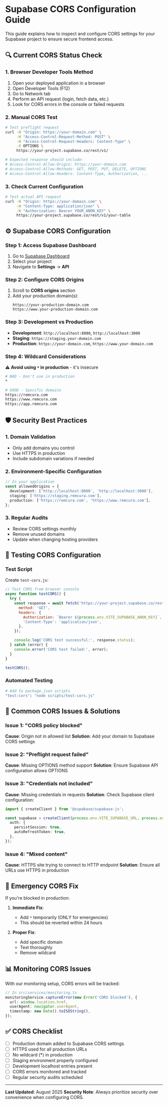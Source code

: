 # Supabase CORS Configuration Guide

This guide explains how to inspect and configure CORS settings for your Supabase project to ensure
secure frontend access.

## 🔍 **Current CORS Status Check**

### 1. Browser Developer Tools Method

1. Open your deployed application in a browser
2. Open Developer Tools (F12)
3. Go to Network tab
4. Perform an API request (login, fetch data, etc.)
5. Look for CORS errors in the console or failed requests

### 2. Manual CORS Test

```bash
# Test preflight request
curl -H "Origin: https://your-domain.com" \
     -H "Access-Control-Request-Method: POST" \
     -H "Access-Control-Request-Headers: Content-Type" \
     -X OPTIONS \
     https://your-project.supabase.co/rest/v1/

# Expected response should include:
# Access-Control-Allow-Origin: https://your-domain.com
# Access-Control-Allow-Methods: GET, POST, PUT, DELETE, OPTIONS
# Access-Control-Allow-Headers: Content-Type, Authorization, ...
```

### 3. Check Current Configuration

```bash
# Test actual API request
curl -H "Origin: https://your-domain.com" \
     -H "Content-Type: application/json" \
     -H "Authorization: Bearer YOUR_ANON_KEY" \
     https://your-project.supabase.co/rest/v1/your-table
```

## ⚙️ **Supabase CORS Configuration**

### Step 1: Access Supabase Dashboard

1. Go to [Supabase Dashboard](https://supabase.com/dashboard)
2. Select your project
3. Navigate to **Settings** → **API**

### Step 2: Configure CORS Origins

1. Scroll to **CORS origins** section
2. Add your production domain(s):
   ```
   https://your-production-domain.com
   https://www.your-production-domain.com
   ```

### Step 3: Development vs Production

- **Development**: `http://localhost:8080`, `http://localhost:3000`
- **Staging**: `https://staging.your-domain.com`
- **Production**: `https://your-domain.com`, `https://www.your-domain.com`

### Step 4: Wildcard Considerations

⚠️ **Avoid using `*` in production** - it's insecure

```bash
# BAD - Don't use in production
*

# GOOD - Specific domains
https://remcura.com
https://www.remcura.com
https://app.remcura.com
```

## 🛡️ **Security Best Practices**

### 1. Domain Validation

- Only add domains you control
- Use HTTPS in production
- Include subdomain variations if needed

### 2. Environment-Specific Configuration

```typescript
// In your application
const allowedOrigins = {
  development: ['http://localhost:8080', 'http://localhost:3000'],
  staging: ['https://staging.remcura.com'],
  production: ['https://remcura.com', 'https://www.remcura.com'],
};
```

### 3. Regular Audits

- Review CORS settings monthly
- Remove unused domains
- Update when changing hosting providers

## 🧪 **Testing CORS Configuration**

### Test Script

Create `test-cors.js`:

```javascript
// Test CORS from browser console
async function testCORS() {
  try {
    const response = await fetch('https://your-project.supabase.co/rest/v1/', {
      method: 'GET',
      headers: {
        Authorization: `Bearer ${process.env.VITE_SUPABASE_ANON_KEY}`,
        'Content-Type': 'application/json',
      },
    });

    console.log('CORS test successful:', response.status);
  } catch (error) {
    console.error('CORS test failed:', error);
  }
}

testCORS();
```

### Automated Testing

```bash
# Add to package.json scripts
"test:cors": "node scripts/test-cors.js"
```

## 🚨 **Common CORS Issues & Solutions**

### Issue 1: "CORS policy blocked"

**Cause**: Origin not in allowed list **Solution**: Add your domain to Supabase CORS settings

### Issue 2: "Preflight request failed"

**Cause**: Missing OPTIONS method support **Solution**: Ensure Supabase API configuration allows
OPTIONS

### Issue 3: "Credentials not included"

**Cause**: Missing credentials in requests **Solution**: Check Supabase client configuration:

```typescript
import { createClient } from '@supabase/supabase-js';

const supabase = createClient(process.env.VITE_SUPABASE_URL, process.env.VITE_SUPABASE_ANON_KEY, {
  auth: {
    persistSession: true,
    autoRefreshToken: true,
  },
});
```

### Issue 4: "Mixed content"

**Cause**: HTTPS site trying to connect to HTTP endpoint **Solution**: Ensure all URLs use HTTPS in
production

## 🔧 **Emergency CORS Fix**

If you're blocked in production:

1. **Immediate Fix**:

   - Add `*` temporarily (ONLY for emergencies)
   - This should be reverted within 24 hours

2. **Proper Fix**:
   - Add specific domain
   - Test thoroughly
   - Remove wildcard

## 📊 **Monitoring CORS Issues**

With our monitoring setup, CORS errors will be tracked:

```typescript
// In src/services/monitoring.ts
monitoringService.captureError(new Error('CORS blocked'), {
  url: window.location.href,
  userAgent: navigator.userAgent,
  timestamp: new Date().toISOString(),
});
```

## ✅ **CORS Checklist**

- [ ] Production domain added to Supabase CORS settings
- [ ] HTTPS used for all production URLs
- [ ] No wildcard (\*) in production
- [ ] Staging environment properly configured
- [ ] Development localhost entries present
- [ ] CORS errors monitored and tracked
- [ ] Regular security audits scheduled

---

**Last Updated**: August 2025 **Security Note**: Always prioritize security over convenience when
configuring CORS.
